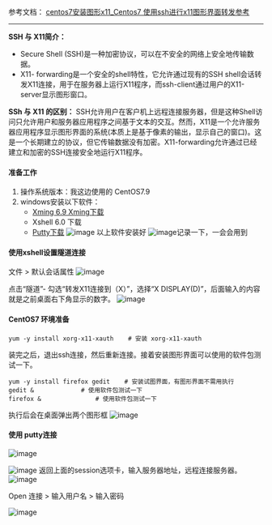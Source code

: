 参考文档：
[centos7安装图形x11_Centos7 使用ssh进行x11图形界面转发参考](https://blog.csdn.net/weixin_42131601/article/details/113707277?utm_term=centos%E5%AE%89%E8%A3%85x11&utm_medium=distribute.pc_aggpage_search_result.none-task-blog-2~all~sobaiduweb~default-0-113707277&spm=3001.4430 "centos7安装图形x11_Centos7 使用ssh进行x11图形界面转发参考")

---


**SSH 与 X11简介：**
- Secure Shell (SSH)是一种加密协议，可以在不安全的网络上安全地传输数据。
- X11- forwarding是一个安全的shell特性，它允许通过现有的SSH shell会话转发X11连接，用于在服务器上运行X11程序，而ssh-client通过用户的X11-server显示图形窗口。

**SSh 与 X11 的区别：**
SSH允许用户在客户机上远程连接服务器，但是这种Shell访问只允许用户和服务器应用程序之间基于文本的交互。然而，X11是一个允许服务器应用程序显示图形界面的系统(本质上是基于像素的输出，显示自己的窗口)。这是一个长期建立的协议，但它传输数据没有加密。X11-forwarding允许通过已经建立和加密的SSH连接安全地运行X11程序。


#### 准备工作
1. 操作系统版本：我这边使用的 CentOS7.9
2. windows安装以下软件：
	- [Xming 6.9 Xming下载](https://sourceforge.net/projects/xming/)
	- Xshell 6.0 下载
	- [Putty下载](https://www.chiark.greenend.org.uk/~sgtatham/putty/latest.html)
		![image](https://img2020.cnblogs.com/blog/2402369/202112/2402369-20211230131800620-2036003566.png)
		以上软件安装好
		![image](https://img2020.cnblogs.com/blog/2402369/202112/2402369-20211230140741652-834941515.png)记录一下，一会会用到



#### 使用xshell设置隧道连接
文件 > 默认会话属性
![image](https://img2020.cnblogs.com/blog/2402369/202112/2402369-20211230141004966-859117087.png)

点击“隧道”- 勾选“转发X11连接到（X）”，选择“X DISPLAY(D)”，后面输入的内容就是之前桌面右下角显示的数字。
![image](https://img2020.cnblogs.com/blog/2402369/202112/2402369-20211230141227865-161861354.png)


#### CentOS7 环境准备

```
yum -y install xorg-x11-xauth    # 安装 xorg-x11-xauth
```
装完之后，退出ssh连接，然后重新连接。接着安装图形界面可以使用的软件包测试一下。
```
yum -y install firefox gedit    # 安装试图界面，有图形界面不需用执行
gedit &    			# 使用软件包测试一下
firefox &   			# 使用软件包测试一下
```
执行后会在桌面弹出两个图形框
![image](https://img2020.cnblogs.com/blog/2402369/202112/2402369-20211230141950088-1245834073.png)

#### 使用 putty连接
![image](https://img2020.cnblogs.com/blog/2402369/202112/2402369-20211230142119043-426433567.png)

![image](https://img2020.cnblogs.com/blog/2402369/202112/2402369-20211230142323192-525618146.png)
返回上面的session选项卡，输入服务器地址，远程连接服务器。
![image](https://img2020.cnblogs.com/blog/2402369/202112/2402369-20211230142458232-2092017181.png)

Open 连接 > 输入用户名 > 输入密码

![image](https://img2020.cnblogs.com/blog/2402369/202112/2402369-20211230142706309-28544498.png)
